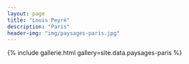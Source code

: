```yaml
---
layout: page
title: "Louis Peyré"
description: "Paris"
header-img: "img/paysages-paris.jpg"
---
```


{% include gallerie.html gallery=site.data.paysages-paris %}
